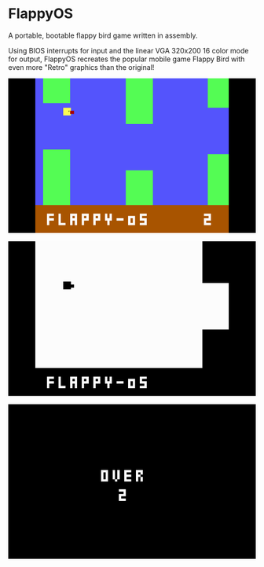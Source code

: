 # FlappyOS
A portable, bootable flappy bird game written in assembly.

Using BIOS interrupts for input and the linear VGA 320x200 16 color mode for output, FlappyOS recreates the popular mobile game Flappy Bird with even more "Retro" graphics than the original! 

![Alt text](/screenshots/flappyOS_gameplay1.bmp?raw=true "Color Gameplay")

![Alt text](/screenshots/flappyOS_bw.bmp?raw=true "Black/White")

![Alt text](/screenshots/flappyOS_over.bmp?raw=true "VGA Text over screen")



